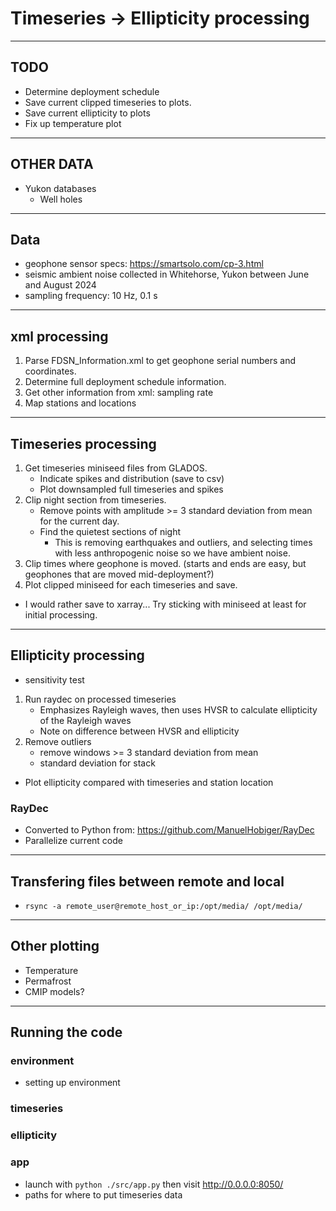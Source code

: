 
# Timeseries -> Ellipticity processing

---
## TODO
- Determine deployment schedule
- Save current clipped timeseries to plots.
- Save current ellipticity to plots
- Fix up temperature plot


---
## OTHER DATA
- Yukon databases
    - Well holes

---
## Data
- geophone sensor specs: https://smartsolo.com/cp-3.html
- seismic ambient noise collected in Whitehorse, Yukon between June and August 2024
- sampling frequency: 10 Hz, 0.1 s

---
## xml processing
1. Parse FDSN_Information.xml to get geophone serial numbers and coordinates.
2. Determine full deployment schedule information.
3. Get other information from xml: sampling rate
4. Map stations and locations

---

## Timeseries processing
1. Get timeseries miniseed files from GLADOS.
    - Indicate spikes and distribution (save to csv)
    - Plot downsampled full timeseries and spikes
2. Clip night section from timeseries.
    - Remove points with amplitude >= 3 standard deviation from mean for the current day.
    - Find the quietest sections of night
        - This is removing earthquakes and outliers, and selecting times with less anthropogenic noise so we have ambient noise.
3. Clip times where geophone is moved. (starts and ends are easy, but geophones that are moved mid-deployment?)
4. Plot clipped miniseed for each timeseries and save.


- I would rather save to xarray... Try sticking with miniseed at least for initial processing.


---
## Ellipticity processing
- sensitivity test

1. Run raydec on processed timeseries
    - Emphasizes Rayleigh waves, then uses HVSR to calculate ellipticity of the Rayleigh waves
    - Note on difference between HVSR and ellipticity
2. Remove outliers
    - remove windows >= 3 standard deviation from mean
    - standard deviation for stack


- Plot ellipticity compared with timeseries and station location

### RayDec
- Converted to Python from: https://github.com/ManuelHobiger/RayDec
- Parallelize current code

---
## Transfering files between remote and local
- `rsync -a remote_user@remote_host_or_ip:/opt/media/ /opt/media/`


---
## Other plotting
- Temperature
- Permafrost
- CMIP models?

---
## Running the code
### environment
- setting up environment
### timeseries
### ellipticity

### app
- launch with `python ./src/app.py` then visit http://0.0.0.0:8050/
- paths for where to put timeseries data







